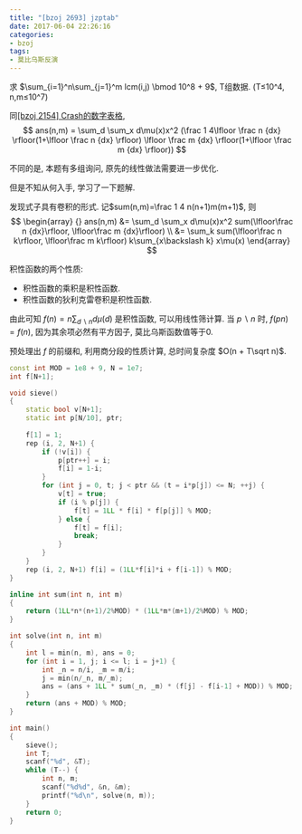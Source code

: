 ```yaml
---
title: "[bzoj 2693] jzptab"
date: 2017-06-04 22:26:16
categories:
- bzoj
tags:
- 莫比乌斯反演
---
```

求 $\sum_{i=1}^n\sum_{j=1}^m lcm(i,j) \bmod 10^8 + 9$, T组数据. (T&le;10^4, n,m&le;10^7)
<!--more-->
同[[bzoj 2154] Crash的数字表格](/2017/04/01/bzoj2154-crashs-table),
$$
ans(n,m) = \sum_d \sum_x d\mu(x)x^2 (\frac 1 4\lfloor \frac n {dx} \rfloor(1+\lfloor \frac n {dx} \rfloor) \lfloor \frac m {dx} \rfloor(1+\lfloor \frac m {dx} \rfloor))
$$

不同的是, 本题有多组询问, 原先的线性做法需要进一步优化.

但是不知从何入手, 学习了一下题解.

发现式子具有卷积的形式. 记$sum(n,m)=\frac 1 4 n(n+1)m(m+1)$, 则
$$
\begin{array} {}
ans(n,m) &= \sum_d \sum_x d\mu(x)x^2 sum(\lfloor\frac n {dx}\rfloor, \lfloor\frac m {dx}\rfloor) \\
&= \sum_k sum(\lfloor\frac n k\rfloor, \lfloor\frac m k\rfloor) k\sum_{x\backslash k} x\mu(x)
\end{array}
$$

积性函数的两个性质:
- 积性函数的乘积是积性函数.
- 积性函数的狄利克雷卷积是积性函数.

由此可知 $f(n) = n\sum_{d\backslash n} d\mu(d)$ 是积性函数, 可以用线性筛计算. 当 $p\backslash n$ 时, $f(pn) = f(n)$, 因为其余项必然有平方因子, 莫比乌斯函数值等于0.

预处理出 $f$ 的前缀和, 利用商分段的性质计算, 总时间复杂度 $O(n + T\sqrt n)$.

```cpp
const int MOD = 1e8 + 9, N = 1e7;
int f[N+1];

void sieve()
{
	static bool v[N+1];
	static int p[N/10], ptr;
	
	f[1] = 1;
	rep (i, 2, N+1) {
		if (!v[i]) {
			p[ptr++] = i;
			f[i] = 1-i;
		}
		for (int j = 0, t; j < ptr && (t = i*p[j]) <= N; ++j) {
			v[t] = true;
			if (i % p[j]) {
				f[t] = 1LL * f[i] * f[p[j]] % MOD;
			} else {
				f[t] = f[i];
				break;
			}
		}
	}
	rep (i, 2, N+1) f[i] = (1LL*f[i]*i + f[i-1]) % MOD;
}

inline int sum(int n, int m)
{
	return (1LL*n*(n+1)/2%MOD) * (1LL*m*(m+1)/2%MOD) % MOD;
}

int solve(int n, int m)
{
	int l = min(n, m), ans = 0;
	for (int i = 1, j; i <= l; i = j+1) {
		int _n = n/i, _m = m/i;
		j = min(n/_n, m/_m);
		ans = (ans + 1LL * sum(_n, _m) * (f[j] - f[i-1] + MOD)) % MOD;
	}
	return (ans + MOD) % MOD;
}

int main()
{
	sieve();
	int T;
	scanf("%d", &T);
	while (T--) {
		int n, m;
		scanf("%d%d", &n, &m);
		printf("%d\n", solve(n, m));
	}
	return 0;
}
```